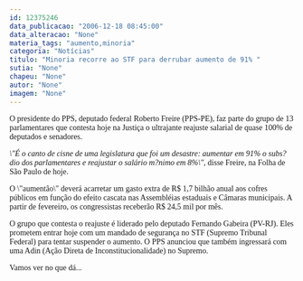 ```yaml
---
id: 12375246
data_publicacao: "2006-12-18 08:45:00"
data_alteracao: "None"
materia_tags: "aumento,minoria"
categoria: "Notícias"
titulo: "Minoria recorre ao STF para derrubar aumento de 91% "
sutia: "None"
chapeu: "None"
autor: "None"
imagem: "None"
---
```

<p><P><FONT face=Verdana>O&nbsp;presidente do PPS, deputado federal Roberto Freire (PPS-PE),&nbsp;faz parte do grupo de&nbsp;13 parlamentares que contesta hoje na Justiça o&nbsp;ultrajante reajuste salarial de&nbsp;quase&nbsp;100%&nbsp;de deputados e senadores.&nbsp;</FONT></P></p>
<p><P><FONT face=Verdana><EM>\"É o canto de cisne de uma legislatura que foi um desastre: aumentar em 91% o subs?dio dos parlamentares e reajustar o salário m?nimo em 8%\",</EM> disse Freire,&nbsp;na Folha de São Paulo de hoje.</FONT></P></p>
<p><P><FONT face=Verdana>O \"aumentão\" deverá acarretar um gasto extra de R$ 1,7 bilhão anual aos cofres públicos em função do efeito cascata nas Assembléias estaduais e Câmaras municipais. A partir de fevereiro, os congressistas receberão R$ 24,5 mil por mês.</FONT></P></p>
<p><P><FONT face=Verdana>O grupo que contesta o reajuste é liderado pelo deputado Fernando Gabeira (PV-RJ).&nbsp;Eles prometem entrar hoje com um mandado de segurança no STF (Supremo Tribunal Federal) para tentar suspender o aumento. O PPS anunciou que também ingressará com uma Adin (Ação Direta de Inconstitucionalidade) no Supremo.</FONT></P></p>
<p><P><FONT face=Verdana>Vamos ver no que dá...</FONT></P> </p>
